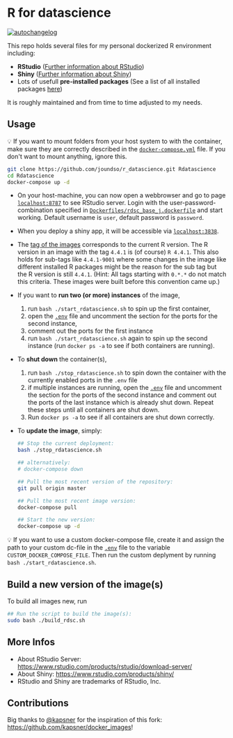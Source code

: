 # R for datascience

<!-- badges: start -->
[![autochangelog](https://github.com/joundso/r_datascience/actions/workflows/generare-news.yml/badge.svg)](https://github.com/joundso/r_datascience/blob/master/CHANGELOG.md)
<!-- badges: end -->

This repo holds several files for my personal dockerized R environment including:

- **RStudio** ([Further information about RStudio](https://www.rstudio.com/))
- **Shiny** ([Further information about Shiny](https://shiny.rstudio.com/))
- Lots of usefull **pre-installed packages** (See a list of all installed packages [here](./Dockerfiles/rdsc_headless_j.dockerfile))

It is roughly maintained and from time to time adjusted to my needs.

## Usage

:bulb: If you want to mount folders from your host system to with the container, make sure they are correctly described in the [`docker-compose.yml`](./docker-compose.yml) file. If you don't want to mount anything, ignore this.

```bash
git clone https://github.com/joundso/r_datascience.git Rdatascience
cd Rdatascience
docker-compose up -d
```

- On your host-machine, you can now open a webbrowser and go to page [`localhost:8787`](http://localhost:8787) to see RStudio server. Login with the user-password-combination specified in [`Dockerfiles/rdsc_base_j.dockerfile`](./Dockerfiles/rdsc_base_j.dockerfile) and start working. Default username is `user`, default password is `password`.

- When you deploy a shiny app, it will be accessible via [`localhost:3838`](http://localhost:3838).

- The [tag of the images](https://hub.docker.com/repository/docker/joundso/rdsc_rstudio_j/tags?page=1&ordering=last_updated) corresponds to the current R version. The R version in an image with the tag `4.4.1` is (of course) `R 4.4.1`. This also holds for sub-tags like `4.4.1-9001` where some changes in the image like different installed R packages might be the reason for the sub tag but the R version is still `4.4.1`. (Hint: All tags starting with `0.*.*` do not match this criteria. These images were built before this convention came up.)

- If you want to **run two (or more) instances** of the image,
  1. run `bash ./start_rdatascience.sh` to spin up the first container,
  2. open the [`.env`](./.env) file and uncomment the section for the ports for the second instance,
  3. comment out the ports for the first instance
  4. run `bash ./start_rdatascience.sh` again to spin up the second instance (run `docker ps -a` to see if both containers are running).

- To **shut down** the container(s),
  1. run `bash ./stop_rdatascience.sh` to spin down the container with the currently enabled ports in the `.env` file
  2. if multiple instances are running, open the [`.env`](./.env) file and uncomment the section for the ports of the second instance and comment out the ports of the last instance which is already shut down. Repeat these steps until all containers are shut down.
  3. Run `docker ps -a` to see if all containers are shut down correctly.

- To **update the image**, simply:
  
  ```bash
  ## Stop the current deployment:
  bash ./stop_rdatascience.sh

  ## alternatively:
  # docker-compose down

  ## Pull the most recent version of the repository:
  git pull origin master

  ## Pull the most recent image version:
  docker-compose pull

  ## Start the new version:
  docker-compose up -d
  ```

:bulb: If you want to use a custom docker-compose file, create it and assign the path to your custom dc-file in the [`.env`](./.env) file to the variable `CUSTOM_DOCKER_COMPOSE_FILE`. Then run the custom deplyment by running `bash ./start_rdatascience.sh`.

## Build a new version of the image(s)

To build all images new, run

```sh
## Run the script to build the image(s):
sudo bash ./build_rdsc.sh
```

## More Infos

- About RStudio Server: <https://www.rstudio.com/products/rstudio/download-server/>
- About Shiny: <https://www.rstudio.com/products/shiny/>
- RStudio and Shiny are trademarks of RStudio, Inc.

## Contributions

Big thanks to [@kapsner](https://github.com/kapsner) for the inspiration of this fork: <https://github.com/kapsner/docker_images>!
